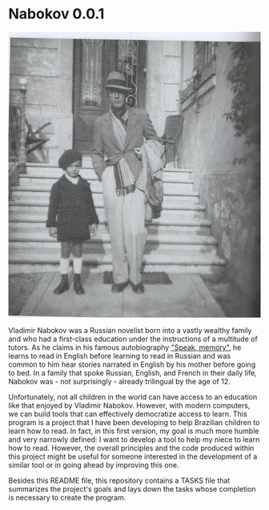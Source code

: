 # Nabokov 0.0.1

![alt text](https://github.com/lucascr91/nabokov_0.0.1/blob/master/nabokovanddimitri.jpeg?raw=true)

Vladimir Nabokov was a Russian novelist born into a vastly wealthy family and who had a first-class education under the instructions of a multitude of tutors. As he claims in his famous autobiography ["Speak, memory"](https://www.amazon.com/Speak-Memory-Autobiography-Revisited-International-ebook/dp/B004KABDWA), he learns to read in English before learning to read in Russian and was common to him hear stories narrated in English by his mother before going to bed. In a family that spoke Russian, English, and French in their daily life, Nabokov was - not surprisingly - already trilingual by the age of 12. 

Unfortunately, not all children in the world can have access to an education like that enjoyed by Vladimir Nabokov. However, with modern computers, we can build tools that can effectively democratize access to learn. This program is a project that I have been developing to help Brazilian children to learn how to read. In fact, in this first version, my goal is much more humble and very narrowly defined: I want to develop a tool to help my niece to learn how to read. However, the overall principles and the code produced within this project might be useful for someone interested in the development of a similar tool or in going ahead by improving this one.

Besides this README file, this repository contains a TASKS file that summarizes the project's goals and lays down the tasks whose completion is necessary to create the program.
